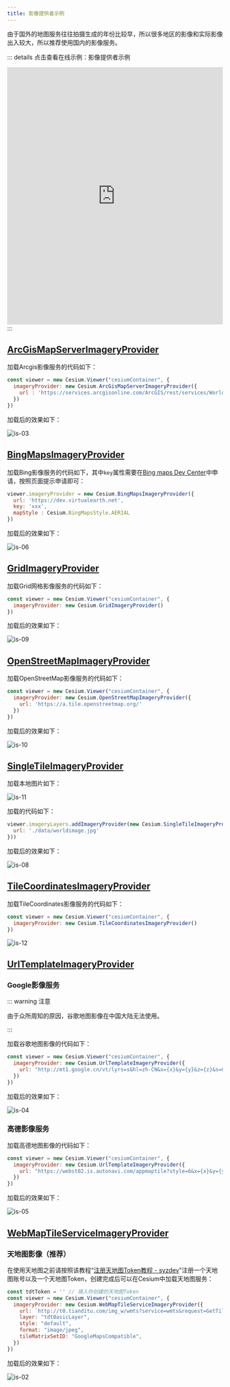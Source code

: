 ```yaml
---
title: 影像提供者示例
---
```


由于国外的地图服务往往拍摄生成的年份比较早，所以很多地区的影像和实际影像出入较大，所以推荐使用国内的影像服务。

::: details 点击查看在线示例：影像提供者示例
<br/>

 <iframe  
 height=600 
 width=100% 
 src="https://syzdev.cn/cesium-docs-demo/imagery/ImageryExample.html"  
 frameborder=0 >
 </iframe>
:::

## [ArcGisMapServerImageryProvider](https://cesium.com/learn/cesiumjs/ref-doc/ArcGisMapServerImageryProvider.html?classFilter=imag#ArcGisMapServerImageryProvider)

加载Arcgis影像服务的代码如下：

```javascript
const viewer = new Cesium.Viewer("cesiumContainer", {
  imageryProvider: new Cesium.ArcGisMapServerImageryProvider({
    url : 'https://services.arcgisonline.com/ArcGIS/rest/services/World_Imagery/MapServer'
  })
})
```

加载后的效果如下：

![is-03](/cesium-docs/assets/img/guide/is-03.png)

## [BingMapsImageryProvider](https://cesium.com/learn/cesiumjs/ref-doc/BingMapsImageryProvider.html?classFilter=ImageryProvider#BingMapsImageryProvider)

加载Bing影像服务的代码如下，其中`key`属性需要在[Bing maps Dev Center](https://www.bingmapsportal.com/Account/Register)中申请，按照页面提示申请即可：

```javascript
viewer.imageryProvider = new Cesium.BingMapsImageryProvider({
  url: 'https://dev.virtualearth.net',
  key: 'xxx',
  mapStyle : Cesium.BingMapsStyle.AERIAL
})
```

加载后的效果如下：

![is-06](/cesium-docs/assets/img/guide/is-06.png)

## [GridImageryProvider](https://cesium.com/learn/cesiumjs/ref-doc/GridImageryProvider.html?classFilter=ImageryProvider#GridImageryProvider)

加载Grid网格影像服务的代码如下：

```javascript
const viewer = new Cesium.Viewer("cesiumContainer", {
  imageryProvider: new Cesium.GridImageryProvider()
})
```

加载后的效果如下：

![is-09](/cesium-docs/assets/img/guide/is-09.png)

## [OpenStreetMapImageryProvider](https://cesium.com/learn/cesiumjs/ref-doc/OpenStreetMapImageryProvider.html?classFilter=ImageryProvider#OpenStreetMapImageryProvider)

加载OpenStreetMap影像服务的代码如下：

```javascript
const viewer = new Cesium.Viewer("cesiumContainer", {
  imageryProvider: new Cesium.OpenStreetMapImageryProvider({
    url: 'https://a.tile.openstreetmap.org/'
  })
})
```

加载后的效果如下：

![is-10](/cesium-docs/assets/img/guide/is-10.png)

## [SingleTileImageryProvider](https://cesium.com/learn/cesiumjs/ref-doc/SingleTileImageryProvider.html?classFilter=ImageryProvider#SingleTileImageryProvider)

加载本地图片如下：

![is-11](/cesium-docs/assets/img/guide/is-11.jpg)

加载的代码如下：

```javascript
viewer.imageryLayers.addImageryProvider(new Cesium.SingleTileImageryProvider({
  url: './data/worldimage.jpg'
}))
```

加载后的效果如下：

![is-08](/cesium-docs/assets/img/guide/is-08.png)

## [TileCoordinatesImageryProvider](https://cesium.com/learn/cesiumjs/ref-doc/TileCoordinatesImageryProvider.html?classFilter=ImageryProvider#TileCoordinatesImageryProvider)

加载TileCoordinates影像服务的代码如下：

```javascript
const viewer = new Cesium.Viewer("cesiumContainer", {
  imageryProvider: new Cesium.TileCoordinatesImageryProvider()
})
```
![is-12](/cesium-docs/assets/img/guide/is-12.png)

## [UrlTemplateImageryProvider](https://cesium.com/learn/cesiumjs/ref-doc/UrlTemplateImageryProvider.html?classFilter=ImageryProvider#UrlTemplateImageryProvider)

###  Google影像服务

::: warning 注意

由于众所周知的原因，谷歌地图影像在中国大陆无法使用。

:::

加载谷歌地图影像的代码如下：

```javascript
const viewer = new Cesium.Viewer("cesiumContainer", {
  imageryProvider: new Cesium.UrlTemplateImageryProvider({
    url: "http://mt1.google.cn/vt/lyrs=s&hl=zh-CN&x={x}&y={y}&z={z}&s=Gali"
  })
})
```

加载后的效果如下：

![is-04](/cesium-docs/assets/img/guide/is-04.png)

### 高德影像服务

加载高德地图影像的代码如下：

```javascript
const viewer = new Cesium.Viewer("cesiumContainer", {
  imageryProvider: new Cesium.UrlTemplateImageryProvider({
    url: "https://webst02.is.autonavi.com/appmaptile?style=6&x={x}&y={y}&z={z}"
  })
})
```

加载后的效果如下：

![is-05](/cesium-docs/assets/img/guide/is-05.png)

## [WebMapTileServiceImageryProvider](https://cesium.com/learn/cesiumjs/ref-doc/WebMapTileServiceImageryProvider.html?classFilter=ImageryProvider#WebMapTileServiceImageryProvider)

### 天地图影像（推荐）

在使用天地图之前请按照该教程“[注册天地图Token教程 - syzdev](https://syzdev.cn/2021/08/11/注册天地图Token教程/)”注册一个天地图账号以及一个天地图Token，创建完成后可以在Cesium中加载天地图服务：

```javascript
const tdtToken = '' // 填入你创建的天地图Token
const viewer = new Cesium.Viewer("cesiumContainer", {
  imageryProvider: new Cesium.WebMapTileServiceImageryProvider({
    url: `http://t0.tianditu.com/img_w/wmts?service=wmts&request=GetTile&version=1.0.0&LAYER=img&tileMatrixSet=w&TileMatrix={TileMatrix}&TileRow={TileRow}&TileCol={TileCol}&style=default&format=tiles&tk=${tdtToken}`,
    layer: "tdtBasicLayer",
    style: "default",
    format: "image/jpeg",
    tileMatrixSetID: "GoogleMapsCompatible",
  })
})
```

加载后的效果如下：

![is-02](/cesium-docs/assets/img/guide/is-02.png)

